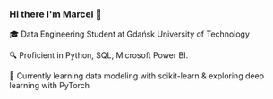 ### Hi there I'm Marcel 👋

🎓 Data Engineering Student at Gdańsk University of Technology

🔍 Proficient in Python, SQL, Microsoft Power BI.

🌱 Currently learning data modeling with scikit-learn & exploring deep learning with PyTorch
<!--
**adamczycha/adamczycha** is a ✨ _special_ ✨ repository because its `README.md` (this file) appears on your GitHub profile.

Here are some ideas to get you started:

- 🔭 I’m currently working on ...
- 🌱 I’m currently learning ...
- 👯 I’m looking to collaborate on ...
- 🤔 I’m looking for help with ...
- 💬 Ask me about ...
- 📫 How to reach me: ...
- 😄 Pronouns: ...
- ⚡ Fun fact: ...
-->
